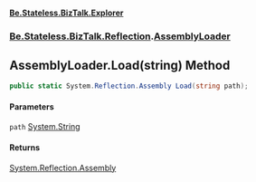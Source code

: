 #### [Be.Stateless.BizTalk.Explorer](README.md 'README')
### [Be.Stateless.BizTalk.Reflection](Be.Stateless.BizTalk.Reflection.md 'Be.Stateless.BizTalk.Reflection').[AssemblyLoader](AssemblyLoader.md 'Be.Stateless.BizTalk.Reflection.AssemblyLoader')

## AssemblyLoader.Load(string) Method

```csharp
public static System.Reflection.Assembly Load(string path);
```
#### Parameters

<a name='Be.Stateless.BizTalk.Reflection.AssemblyLoader.Load(string).path'></a>

`path` [System.String](https://docs.microsoft.com/en-us/dotnet/api/System.String 'System.String')

#### Returns
[System.Reflection.Assembly](https://docs.microsoft.com/en-us/dotnet/api/System.Reflection.Assembly 'System.Reflection.Assembly')